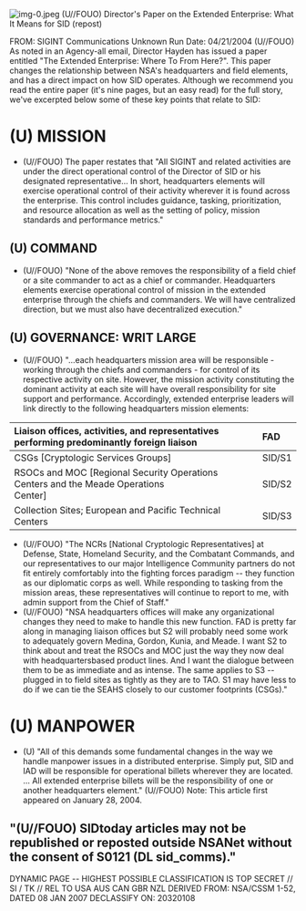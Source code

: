 ![img-0.jpeg](img-0.jpeg)
(U//FOUO) Director's Paper on the Extended Enterprise: What It Means for SID (repost)

FROM: SIGINT Communications
Unknown
Run Date: 04/21/2004
(U//FOUO) As noted in an Agency-all email, Director Hayden has issued a paper entitled "The Extended Enterprise: Where To From Here?". This paper changes the relationship between NSA's headquarters and field elements, and has a direct impact on how SID operates. Although we recommend you read the entire paper (it's nine pages, but an easy read) for the full story, we've excerpted below some of these key points that relate to SID:

# (U) MISSION 

- (U//FOUO) The paper restates that "All SIGINT and related activities are under the direct operational control of the Director of SID or his designated representative... In short, headquarters elements will exercise operational control of their activity wherever it is found across the enterprise. This control includes guidance, tasking, prioritization, and resource allocation as well as the setting of policy, mission standards and performance metrics."


## (U) COMMAND

- (U//FOUO) "None of the above removes the responsibility of a field chief or a site commander to act as a chief or commander. Headquarters elements exercise operational control of mission in the extended enterprise through the chiefs and commanders. We will have centralized direction, but we must also have decentralized execution."


## (U) GOVERNANCE: WRIT LARGE

- (U//FOUO) "...each headquarters mission area will be responsible - working through the chiefs and commanders - for control of its respective activity on site. However, the mission activity constituting the dominant activity at each site will have overall responsibility for site support and performance. Accordingly, extended enterprise leaders will link directly to the following headquarters mission elements:

| Liaison offices, activities, and representatives performing predominantly foreign liaison | FAD |
| :-- | :-- |
| CSGs [Cryptologic Services Groups] | SID/S1 |
| RSOCs and MOC [Regional Security Operations Centers and the Meade Operations <br> Center] | SID/S2 |
| Collection Sites; European and Pacific Technical Centers | SID/S3 |

- (U//FOUO) "The NCRs [National Cryptologic Representatives] at Defense, State, Homeland Security, and the Combatant Commands, and our representatives to our major Intelligence Community partners do not fit entirely comfortably into the fighting forces paradigm -- they function as our diplomatic corps as well. While responding to tasking from the mission areas, these representatives will continue to report to me, with admin support from the Chief of Staff."
- (U//FOUO) "NSA headquarters offices will make any organizational changes they need to make to handle this new function. FAD is pretty far along in managing liaison offices but S2 will probably need some work to adequately govern Medina, Gordon, Kunia, and Meade. I want S2 to think about and treat the RSOCs and MOC just the way they now deal with headquartersbased product lines. And I want the dialogue between them to be as immediate and as intense. The same applies to S3 -- plugged in to field sites as tightly as they are to TAO. S1 may have less to do if we can tie the SEAHS closely to our customer footprints (CSGs)."
# (U) MANPOWER 

- (U) "All of this demands some fundamental changes in the way we handle manpower issues in a distributed enterprise. Simply put, SID and IAD will be responsible for operational billets wherever they are located. ... All extended enterprise billets will be the responsibility of one or another headquarters element."
(U//FOUO) Note: This article first appeared on January 28, 2004.


## "(U//FOUO) SIDtoday articles may not be republished or reposted outside NSANet without the consent of $\mathbf{S 0 1 2 1}$ (DL sid_comms)."

DYNAMIC PAGE -- HIGHEST POSSIBLE CLASSIFICATION IS
TOP SECRET // SI / TK // REL TO USA AUS CAN GBR NZL
DERIVED FROM: NSA/CSSM 1-52, DATED 08 JAN 2007 DECLASSIFY ON: 20320108
